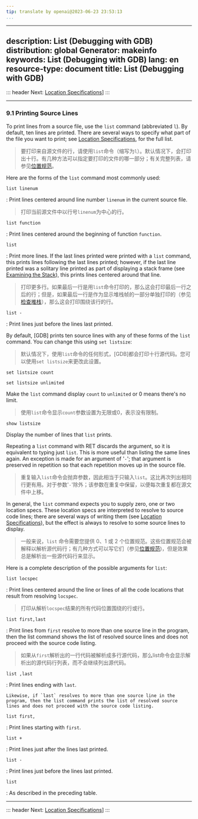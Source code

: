 ```yaml
---
tip: translate by openai@2023-06-23 23:53:13
...
```

---
description: List (Debugging with GDB)
distribution: global
Generator: makeinfo
keywords: List (Debugging with GDB)
lang: en
resource-type: document
title: List (Debugging with GDB)
---
::: header
Next: [Location Specifications](Location-Specifications.html#Location-Specifications)]
:::

---

### 9.1 Printing Source Lines


To print lines from a source file, use the `list` command (abbreviated `l`). By default, ten lines are printed. There are several ways to specify what part of the file you want to print; see [Location Specifications](Location-Specifications.html#Location-Specifications), for the full list.

> 要打印来自源文件的行，请使用`list`命令（缩写为`l`）。默认情况下，会打印出十行。有几种方法可以指定要打印的文件的哪一部分；有关完整列表，请参见[位置规范](Location-Specifications.html#Location-Specifications)。

Here are the forms of the `list` command most commonly used:

`list linenum`


:   Print lines centered around line number `linenum` in the current source file.

> 打印当前源文件中以行号`linenum`为中心的行。

`list function`

:   Print lines centered around the beginning of function `function`.

`list`


:   Print more lines. If the last lines printed were printed with a `list` command, this prints lines following the last lines printed; however, if the last line printed was a solitary line printed as part of displaying a stack frame (see [Examining the Stack](Stack.html#Stack)), this prints lines centered around that line.

> 打印更多行。如果最后一行是用`list`命令打印的，那么这会打印最后一行之后的行；但是，如果最后一行是作为显示堆栈帧的一部分单独打印的（参见[检查堆栈](Stack.html#Stack)），那么这会打印围绕该行的行。

`list -`

:   Print lines just before the lines last printed.


By default, [GDB] prints ten source lines with any of these forms of the `list` command. You can change this using `set listsize`:

> 默认情况下，使用`list`命令的任何形式，[GDB]都会打印十行源代码。您可以使用`set listsize`来更改此设置。

`set listsize count`

`set listsize unlimited`


Make the `list` command display `count` to `unlimited` or 0 means there's no limit.

> 使用`list`命令显示`count`参数设置为无限或0，表示没有限制。

`show listsize`

Display the number of lines that `list` prints.


Repeating a `list` command with RET discards the argument, so it is equivalent to typing just `list`. This is more useful than listing the same lines again. An exception is made for an argument of '`-`'; that argument is preserved in repetition so that each repetition moves up in the source file.

> 重复输入`list`命令会抛弃参数，因此相当于只输入`list`。这比再次列出相同行更有用。对于参数'`-`'除外；该参数在重复中保留，以便每次重复都在源文件中上移。


In general, the `list` command expects you to supply zero, one or two location specs. These location specs are interpreted to resolve to source code lines; there are several ways of writing them (see [Location Specifications](Location-Specifications.html#Location-Specifications)), but the effect is always to resolve to some source lines to display.

> 一般来说，`list` 命令需要您提供 0、1 或 2 个位置规范。这些位置规范会被解释以解析源代码行；有几种方式可以写它们（参见[位置规范](Location-Specifications.html#Location-Specifications))，但是效果总是解析出一些源代码行来显示。

Here is a complete description of the possible arguments for `list`:

`list locspec`


:   Print lines centered around the line or lines of all the code locations that result from resolving `locspec`.

> 打印从解析`locspec`结果的所有代码位置围绕的行或行。

`list first,last`


:   Print lines from `first` resolve to more than one source line in the program, then the list command shows the list of resolved source lines and does not proceed with the source code listing.

> 如果从`first`解析出的一行代码被解析成多行源代码，那么list命令会显示解析出的源代码行列表，而不会继续列出源代码。

`list ,last`

:   Print lines ending with `last`.

```
Likewise, if `last` resolves to more than one source line in the program, then the list command prints the list of resolved source lines and does not proceed with the source code listing.
```

`list first,`

:   Print lines starting with `first`.

`list +`

:   Print lines just after the lines last printed.

`list -`

:   Print lines just before the lines last printed.

`list`

:   As described in the preceding table.

---

::: header
Next: [Location Specifications](Location-Specifications.html#Location-Specifications)]
:::
